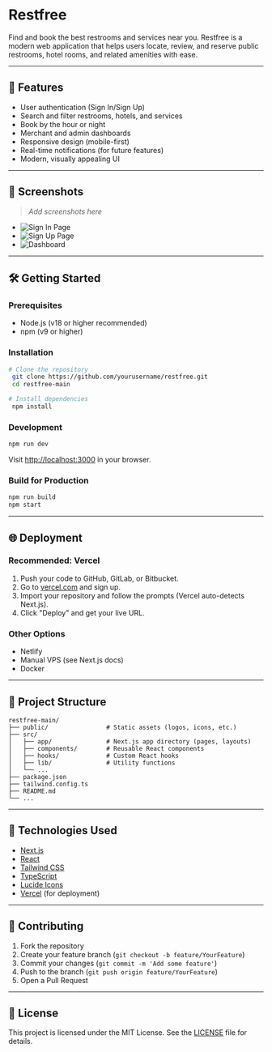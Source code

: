 # Restfree

Find and book the best restrooms and services near you. Restfree is a modern web application that helps users locate, review, and reserve public restrooms, hotel rooms, and related amenities with ease.

---

## 🚀 Features
- User authentication (Sign In/Sign Up)
- Search and filter restrooms, hotels, and services
- Book by the hour or night
- Merchant and admin dashboards
- Responsive design (mobile-first)
- Real-time notifications (for future features)
- Modern, visually appealing UI

---

## 📸 Screenshots
> _Add screenshots here_

- ![Sign In Page](screenshots/signin.png)
- ![Sign Up Page](screenshots/signup.png)
- ![Dashboard](screenshots/dashboard.png)

---

## 🛠️ Getting Started

### Prerequisites
- Node.js (v18 or higher recommended)
- npm (v9 or higher)

### Installation
```bash
# Clone the repository
 git clone https://github.com/yourusername/restfree.git
 cd restfree-main

# Install dependencies
 npm install
```

### Development
```bash
npm run dev
```
Visit [http://localhost:3000](http://localhost:3000) in your browser.

### Build for Production
```bash
npm run build
npm start
```

---

## 🌐 Deployment

### Recommended: Vercel
1. Push your code to GitHub, GitLab, or Bitbucket.
2. Go to [vercel.com](https://vercel.com) and sign up.
3. Import your repository and follow the prompts (Vercel auto-detects Next.js).
4. Click "Deploy" and get your live URL.

### Other Options
- Netlify
- Manual VPS (see Next.js docs)
- Docker

---

## 📁 Project Structure
```
restfree-main/
├── public/                # Static assets (logos, icons, etc.)
├── src/
│   ├── app/               # Next.js app directory (pages, layouts)
│   ├── components/        # Reusable React components
│   ├── hooks/             # Custom React hooks
│   ├── lib/               # Utility functions
│   └── ...
├── package.json
├── tailwind.config.ts
├── README.md
└── ...
```

---

## 🧰 Technologies Used
- [Next.js](https://nextjs.org/)
- [React](https://react.dev/)
- [Tailwind CSS](https://tailwindcss.com/)
- [TypeScript](https://www.typescriptlang.org/)
- [Lucide Icons](https://lucide.dev/)
- [Vercel](https://vercel.com/) (for deployment)

---

## 🤝 Contributing
1. Fork the repository
2. Create your feature branch (`git checkout -b feature/YourFeature`)
3. Commit your changes (`git commit -m 'Add some feature'`)
4. Push to the branch (`git push origin feature/YourFeature`)
5. Open a Pull Request

---

## 📄 License

This project is licensed under the MIT License. See the [LICENSE](LICENSE) file for details.

